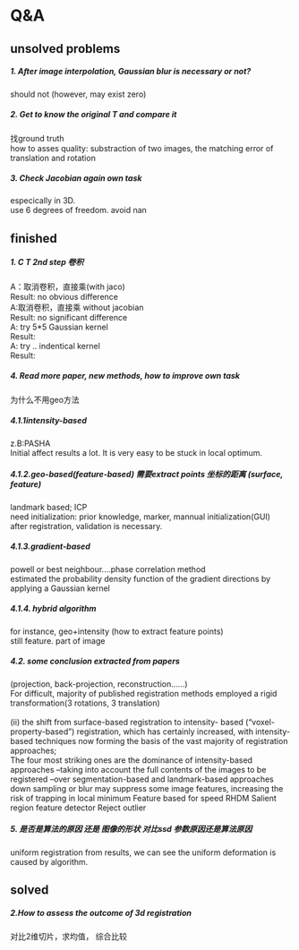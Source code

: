 # Q&A
## unsolved problems
##### 1. After image interpolation, Gaussian blur is necessary or not?
should not (however, may exist zero)
##### 2. Get to know the original T and compare it
找ground truth
<br>
how to asses quality: substraction of two images, the matching error of translation and rotation 
##### 3. Check Jacobian again   own task
 especically in 3D.
 <br>
 use 6 degrees of freedom. avoid nan
## finished
##### 1. C T 2nd step 卷积
A：取消卷积，直接乘(with jaco)
<br>
Result: no obvious difference
<br>
A:取消卷积，直接乘 without jacobian 
<br>
Result: no significant difference 
<br>
A: try 5*5 Gaussian kernel 
<br>
Result:
<br>
A: try .. indentical kernel 
<br>
Result:
##### 4. Read more paper, new methods, how to improve       own task
为什么不用geo方法  
##### 4.1.1intensity-based 
z.B:PASHA
<br>
Initial affect results a lot. It is very easy to be stuck in local optimum. 
##### 4.1.2.geo-based(feature-based) 需要extract points 坐标的距离 (surface, feature) 
landmark based; ICP 
<br>
need initialization: prior knowledge, marker, mannual initialization(GUI)
<br>
after registration, validation is necessary.
##### 4.1.3.gradient-based 
powell or best neighbour....phase correlation method
<br>
estimated the probability density function of the gradient directions by applying a Gaussian kernel
##### 4.1.4. hybrid algorithm
for instance, geo+intensity (how to extract feature points)
<br>
still feature. part of image 
##### 4.2. some conclusion extracted from papers
(projection, back-projection, reconstruction......) 
<br>
For difficult, majority of published registration methods employed a rigid transformation(3 rotations, 3 translation)
<br>
<br>
(ii) the shift from surface-based registration to intensity- based (“voxel-property-based”) registration, which has certainly increased, with intensity-based techniques now forming the basis of the vast majority of registration approaches;
<br>
The four most striking ones are the dominance of intensity-based approaches –taking into account the full contents of the images to be registered –over segmentation-based and landmark-based approaches
<br>
down sampling or blur may suppress some image features, increasing the risk of trapping in local minimum
Feature based for speed 
RHDM 
Salient region feature detector 
Reject outlier 

##### 5.  是否是算法的原因 还是 图像的形状 对比ssd 参数原因还是算法原因
uniform registration
from results, we can see the uniform deformation is caused by algorithm. 
## solved
##### 2.How to assess the outcome of 3d registration 
对比2维切片，求均值， 综合比较
